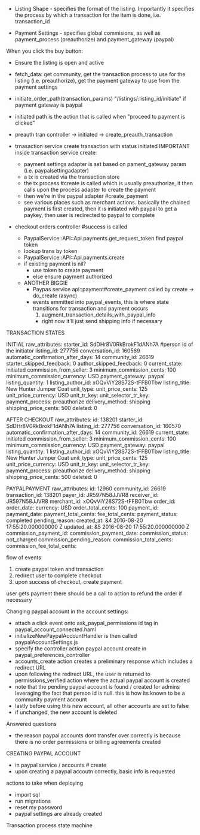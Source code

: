 

- Listing Shape - specifies the format of the listing. Importantly it specifies the process by which a transaction for the item is done, i.e. transaction_id

- Payment Settings - specifies global commisions, as well as payment_process (preauthorize) and payment_gateway (paypal)


When you click the buy button:
  - Ensure the listing is open and active
  - fetch_data: get community, get the transaction process to use for the listing (i.e. preauthorize), get the payment gateway to use from the payment settings
  - initiate_order_path(transaction_params) "/listings/:listing_id/initiate" if payment gateway is paypal
  - initiated path is the action that is called when "proceed to payment is clicked"
  - preauth tran controller -> initiated -> create_preauth_transaction
  - trnasaction service create transaction with status initiated
  IMPORTANT
    inside transaction service create:
      - payment settings adapter is set based on pament_gateway param (i.e. paypalsettingadapter)
      - a tx is created via the transaction store
      - the tx process #create is called which is usually preauthorize, it then calls upon the process adapter to create the payment
      - then we're in the paypal adapter #create_payment
      - see various places such as merchant actions. basically the chained payment is first created, then it is initiated with paypal to get a paykey, then user is redirected to paypal to complete

  - checkout orders controller #success is called
    - PaypalService::API::Api.payments.get_request_token find  paypal token
    - lookup trans by token
    - PaypalService::API::Api.payments.create
    - if existing payment is nil?
      - use token to create payment
      - else ensure payment authorized
    - ANOTHER BIGGIE
      - Paypas service  api::payment#create_payment called by create -> do_create (async)
      - events emmitted into paypal_events, this is where state transitions for transaction and payment occurs
        1) augment_transaction_details_with_paypal_info
          - right now it'll just send shipping info if necessary




TRANSACTION STATES

INITIAL raw_attributes:
  starter_id: SdDHr8V0RkBrokF1dANh7A #person id of the initiator
  listing_id: 277756
  conversation_id: 160569
  automatic_confirmation_after_days: 14
  community_id: 26619
  starter_skipped_feedback: 0
  author_skipped_feedback: 0
  current_state: initiated
  commission_from_seller: 3
  minimum_commission_cents: 100
  minimum_commission_currency: USD
  payment_gateway: paypal
  listing_quantity: 1
  listing_author_id: xOQvViY28S72S-tFFB0Tbw
  listing_title: New Hunter Jumper Coat
  unit_type:
  unit_price_cents: 125
  unit_price_currency: USD
  unit_tr_key:
  unit_selector_tr_key:
  payment_process: preauthorize
  delivery_method: shipping
  shipping_price_cents: 500
  deleted: 0

AFTER CHECKOUT raw_attributes:
  id: 138201
  starter_id: SdDHr8V0RkBrokF1dANh7A
  listing_id: 277756
  conversation_id: 160570
  automatic_confirmation_after_days: 14
  community_id: 26619
  current_state: initiated
  commission_from_seller: 3
  minimum_commission_cents: 100
  minimum_commission_currency: USD
  payment_gateway: paypal
  listing_quantity: 1
  listing_author_id: xOQvViY28S72S-tFFB0Tbw
  listing_title: New Hunter Jumper Coat
  unit_type:
  unit_price_cents: 125
  unit_price_currency: USD
  unit_tr_key:
  unit_selector_tr_key:
  payment_process: preauthorize
  delivery_method: shipping
  shipping_price_cents: 500
  deleted: 0

  PAYPALPAYMENT
  raw_attributes:
    id: 12960
    community_id: 26619
    transaction_id: 138201
    payer_id: JR597N58JJVR8
    receiver_id: JR597N58JJVR8
    merchant_id: xOQvViY28S72S-tFFB0Tbw
    order_id:
    order_date:
    currency: USD
    order_total_cents: 100
    payment_id:
    payment_date:
    payment_total_cents:
    fee_total_cents:
    payment_status: completed
    pending_reason:
    created_at: &4 2016-08-20 17:55:20.000000000 Z
    updated_at: &5 2016-08-20 17:55:20.000000000 Z
    commission_payment_id:
    commission_payment_date:
    commission_status: not_charged
    commission_pending_reason:
    commission_total_cents:
    commission_fee_total_cents:





flow of events
1) create paypal token and transaction
2) redirect user to complete checkout
3) upon success of checkout, create payment

user gets payment
there should be a call to action to refund the order if necessary


Changing paypal account in the account settings:

- attach a click event onto ask_paypal_permissions id tag in paypal_account_connected.haml
- initializeNewPaypalAccountHandler is then called paypalAccountSettings.js
- specify the controller action paypal account create in paypal_preferences_controller
- accounts_create action creates a preliminary response which includes a redirect URL
- upon following the redirect URL, the user is returned to permissions_verified action where the actual paypal account is created
- note that the pending paypal account is found / created for admins leveraging the fact that person id is null. this is how its known to be a community payment account
- lastly before using this new account, all other accounts are set to false
- if unchanged, the new account is deleted




Answered questions

- the reason paypal accounts dont transfer over correctly is because there is no order permissions or billing agreements created 


CREATING PAYPAL ACCOUNT

- in paypal service / accounts # create
- upon creating a paypal accoutn correctly, basic info is requested





actions to take when deploying

- import sql
- run migrations
- reset my password
- paypal settings are already created




Transaction process state machine

